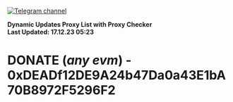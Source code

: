 [![Telegram channel](https://img.shields.io/endpoint?url=https://runkit.io/damiankrawczyk/telegram-badge/branches/master?url=https://t.me/n4z4v0d)](https://t.me/n4z4v0d) 

**Dynamic Updates Proxy List with Proxy Checker**  
**Last Updated: 17.12.23 05:23**

# DONATE (_any evm_) - 0xDEADf12DE9A24b47Da0a43E1bA70B8972F5296F2
